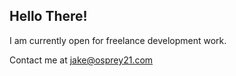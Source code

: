 ## Hello There!

I am currently open for freelance development work.

Contact me at [jake@osprey21.com](mailto:jake@osprey21.com)
